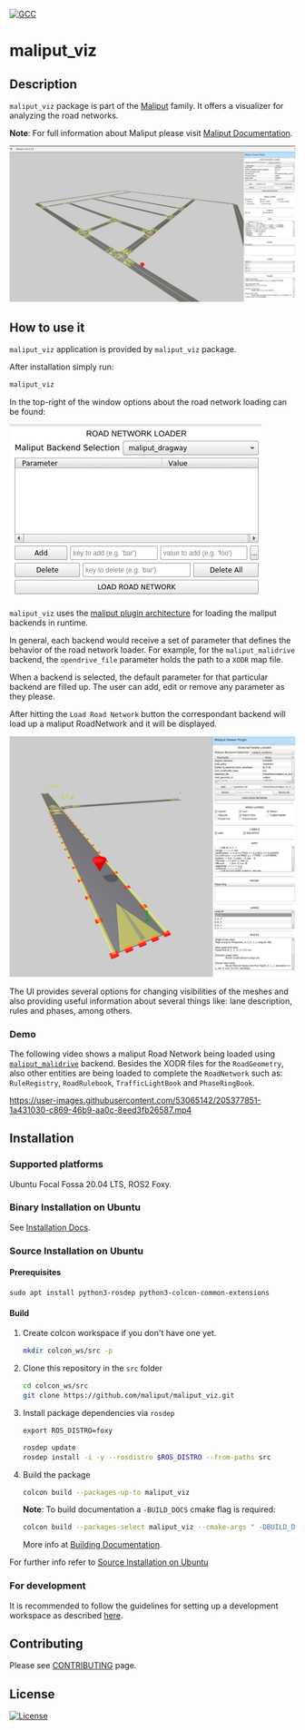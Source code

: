 [![GCC](https://github.com/maliput/maliput_viz/actions/workflows/build.yml/badge.svg)](https://github.com/maliput/maliput_viz/actions/workflows/build.yml)

# maliput_viz

## Description

`maliput_viz` package is part of the [Maliput](https://github.com/maliput/) family.
It offers a visualizer for analyzing the road networks.

**Note**: For full information about Maliput please visit [Maliput Documentation](https://maliput.readthedocs.io/en/latest/index.html).

<img src="docs/maliput_viz.png">

## How to use it

`maliput_viz` application is provided by `maliput_viz` package.

After installation simply run:
```sh
maliput_viz
```

In the top-right of the window options about the road network loading can be found:

<img src="docs/road_network_loader.png">

`maliput_viz` uses the [maliput plugin architecture](https://maliput.readthedocs.io/en/latest/html/deps/maliput/html/maliput_plugin_architecture.html) for loading the maliput backends in runtime.

In general, each backend would receive a set of parameter that defines the behavior of the road network loader. For example, for the `maliput_malidrive` backend, the `opendrive_file` parameter holds the path to a `XODR` map file.

When a backend is selected, the default parameter for that particular backend are filled up.
The user can add, edit or remove any parameter as they please.

After hitting the `Load Road Network` button the correspondant backend will load up a maliput RoadNetwork and it will be displayed.

<img src="docs/maliput_malidrive_loaded.png">

The UI provides several options for changing visibilities of the meshes and also providing useful information about several things like: lane description, rules and phases, among others.

### Demo

The following video shows a maliput Road Network being loaded using [`maliput_malidrive`](https://github.com/maliput/maliput_malidrive) backend.
Besides the XODR files for the `RoadGeometry`, also other entities are being loaded to complete the `RoadNetwork` such as: `RuleRegistry`, `RoadRulebook`, `TrafficLightBook` and `PhaseRingBook`.

https://user-images.githubusercontent.com/53065142/205377851-1a431030-c869-46b9-aa0c-8eed3fb26587.mp4

## Installation

### Supported platforms

Ubuntu Focal Fossa 20.04 LTS, ROS2 Foxy.

### Binary Installation on Ubuntu

See [Installation Docs](https://maliput.readthedocs.io/en/latest/installation.html#binary-installation-on-ubuntu).

### Source Installation on Ubuntu

#### Prerequisites

```
sudo apt install python3-rosdep python3-colcon-common-extensions
```

#### Build

1. Create colcon workspace if you don't have one yet.
    ```sh
    mkdir colcon_ws/src -p
    ```

2. Clone this repository in the `src` folder
    ```sh
    cd colcon_ws/src
    git clone https://github.com/maliput/maliput_viz.git
    ```

3. Install package dependencies via `rosdep`
    ```
    export ROS_DISTRO=foxy
    ```
    ```sh
    rosdep update
    rosdep install -i -y --rosdistro $ROS_DISTRO --from-paths src
    ```

4. Build the package
    ```sh
    colcon build --packages-up-to maliput_viz
    ```

    **Note**: To build documentation a `-BUILD_DOCS` cmake flag is required:
    ```sh
    colcon build --packages-select maliput_viz --cmake-args " -DBUILD_DOCS=On"
    ```
    More info at [Building Documentation](https://maliput.readthedocs.io/en/latest/developer_guidelines.html#building-the-documentation).

For further info refer to [Source Installation on Ubuntu](https://maliput.readthedocs.io/en/latest/installation.html#source-installation-on-ubuntu)


### For development

It is recommended to follow the guidelines for setting up a development workspace as described [here](https://maliput.readthedocs.io/en/latest/developer_setup.html).

## Contributing

Please see [CONTRIBUTING](https://maliput.readthedocs.io/en/latest/contributing.html) page.

## License

[![License](https://img.shields.io/badge/License-BSD_3--Clause-blue.svg)](https://github.com/maliput/maliput_viz/blob/main/LICENSE)
